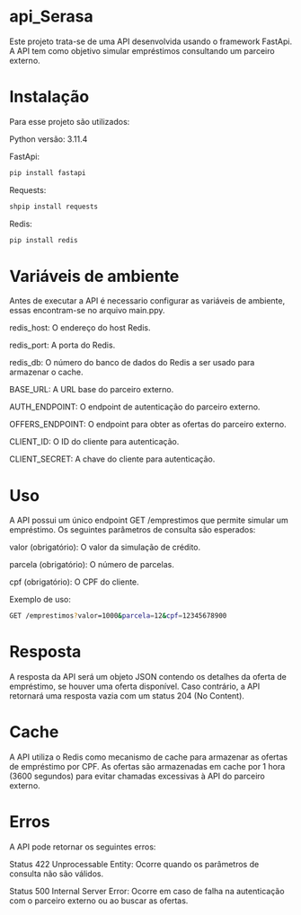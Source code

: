 # api_Serasa

Este projeto trata-se de uma API desenvolvida usando o framework FastApi. A API tem como objetivo simular empréstimos consultando um parceiro externo.

# Instalação

Para esse projeto são utilizados:

Python versão: 3.11.4

FastApi: 
```sh
pip install fastapi
 ```

Requests:
```sh
shpip install requests
 ```
Redis:
```sh
pip install redis
```
# Variáveis de ambiente 

Antes de executar a API é necessario configurar as variáveis de ambiente, essas encontram-se no arquivo main.ppy.

redis_host: O endereço do host Redis.

redis_port: A porta do Redis.

redis_db: O número do banco de dados do Redis a ser usado para armazenar o cache.

BASE_URL: A URL base do parceiro externo.

AUTH_ENDPOINT: O endpoint de autenticação do parceiro externo.

OFFERS_ENDPOINT: O endpoint para obter as ofertas do parceiro externo.

CLIENT_ID: O ID do cliente para autenticação.

CLIENT_SECRET: A chave do cliente para autenticação.

# Uso
A API possui um único endpoint GET /emprestimos que permite simular um empréstimo. Os seguintes parâmetros de consulta são esperados:

valor (obrigatório): O valor da simulação de crédito.

parcela (obrigatório): O número de parcelas.

cpf (obrigatório): O CPF do cliente.


Exemplo de uso:
```sh
GET /emprestimos?valor=1000&parcela=12&cpf=12345678900
 ```

# Resposta

A resposta da API será um objeto JSON contendo os detalhes da oferta de empréstimo, se houver uma oferta disponível. Caso contrário, a API retornará uma resposta vazia com um status 204 (No Content).

# Cache

A API utiliza o Redis como mecanismo de cache para armazenar as ofertas de empréstimo por CPF. As ofertas são armazenadas em cache por 1 hora (3600 segundos) para evitar chamadas excessivas à API do parceiro externo.

# Erros

A API pode retornar os seguintes erros:

Status 422 Unprocessable Entity: Ocorre quando os parâmetros de consulta não são válidos.

Status 500 Internal Server Error: Ocorre em caso de falha na autenticação com o parceiro externo ou ao buscar as ofertas.

